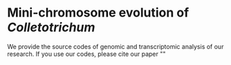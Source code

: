# Mini-chromosome evolution of *Colletotrichum*
We provide the source codes of genomic and transcriptomic analysis of our research. If you use our codes, please cite our paper ""
